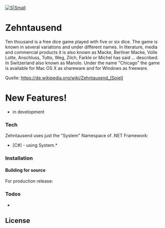 [![S|Small](https://itsmus.de/wp-content/uploads/New_Logo_Spi_85px.png)](https://ITsmus.de)

# Zehntausend

Ten thousand is a free dice game played with five or six dice. The game is known in several variations and under different names. In literature, media and commercial products it is also known as Macke, Berliner Macke, Volle Lotte, Anschluss, Tutto, Weg, Zilch, Farkle or Michel has said ... described. In Switzerland also known as Manolo. Under the name "Chicago" the game is available for Mac OS X as shareware and for Windows as freeware.

Quelle: https://de.wikipedia.org/wiki/Zehntausend_(Spiel)

# New Features!

  - in development

### Tech

Zehntausend uses just the "System" Namespace of .NET Framework:

* [C#] - using System.*

### Installation

#### Building for source
For production release:


### Todos

 - 

License
----
